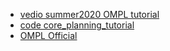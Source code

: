 <!--
 * @Author       : TwilightZrui
 * @LastUpdateTime: Do not edit
 * @FilePath     : /Motion-planning/OMPL/tutorial.md
 * @Description  :
 * @Institute    : CSE ZJU
-->

* [vedio summer2020 OMPL tutorial](https://theairlab.org/summer2020/)
* [code core_planning_tutorial](https://bitbucket.org/castacks/core_planning_tutorial/src/master/)
* [OMPL Official](https://ompl.kavrakilab.org/planners.html)
